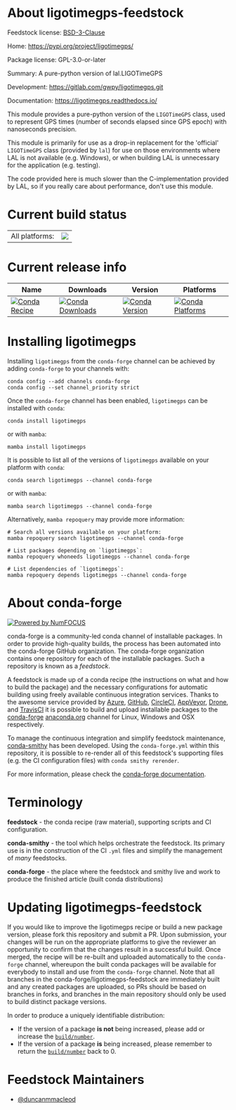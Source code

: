 About ligotimegps-feedstock
===========================

Feedstock license: [BSD-3-Clause](https://github.com/conda-forge/ligotimegps-feedstock/blob/main/LICENSE.txt)

Home: https://pypi.org/project/ligotimegps/

Package license: GPL-3.0-or-later

Summary: A pure-python version of lal.LIGOTimeGPS

Development: https://gitlab.com/gwpy/ligotimegps.git

Documentation: https://ligotimegps.readthedocs.io/

This module provides a pure-python version of the `LIGOTimeGPS` class,
used to represent GPS times (number of seconds elapsed since GPS epoch)
with nanoseconds precision.

This module is primarily for use as a drop-in replacement for the
'official' `LIGOTimeGPS` class (provided by `lal`) for use on those
environments where LAL is not available (e.g. Windows), or when
building LAL is unnecessary for the application (e.g. testing).

The code provided here is much slower than the C-implementation
provided by LAL, so if you really care about performance,
don't use this module.


Current build status
====================


<table><tr><td>All platforms:</td>
    <td>
      <a href="https://dev.azure.com/conda-forge/feedstock-builds/_build/latest?definitionId=5192&branchName=main">
        <img src="https://dev.azure.com/conda-forge/feedstock-builds/_apis/build/status/ligotimegps-feedstock?branchName=main">
      </a>
    </td>
  </tr>
</table>

Current release info
====================

| Name | Downloads | Version | Platforms |
| --- | --- | --- | --- |
| [![Conda Recipe](https://img.shields.io/badge/recipe-ligotimegps-green.svg)](https://anaconda.org/conda-forge/ligotimegps) | [![Conda Downloads](https://img.shields.io/conda/dn/conda-forge/ligotimegps.svg)](https://anaconda.org/conda-forge/ligotimegps) | [![Conda Version](https://img.shields.io/conda/vn/conda-forge/ligotimegps.svg)](https://anaconda.org/conda-forge/ligotimegps) | [![Conda Platforms](https://img.shields.io/conda/pn/conda-forge/ligotimegps.svg)](https://anaconda.org/conda-forge/ligotimegps) |

Installing ligotimegps
======================

Installing `ligotimegps` from the `conda-forge` channel can be achieved by adding `conda-forge` to your channels with:

```
conda config --add channels conda-forge
conda config --set channel_priority strict
```

Once the `conda-forge` channel has been enabled, `ligotimegps` can be installed with `conda`:

```
conda install ligotimegps
```

or with `mamba`:

```
mamba install ligotimegps
```

It is possible to list all of the versions of `ligotimegps` available on your platform with `conda`:

```
conda search ligotimegps --channel conda-forge
```

or with `mamba`:

```
mamba search ligotimegps --channel conda-forge
```

Alternatively, `mamba repoquery` may provide more information:

```
# Search all versions available on your platform:
mamba repoquery search ligotimegps --channel conda-forge

# List packages depending on `ligotimegps`:
mamba repoquery whoneeds ligotimegps --channel conda-forge

# List dependencies of `ligotimegps`:
mamba repoquery depends ligotimegps --channel conda-forge
```


About conda-forge
=================

[![Powered by
NumFOCUS](https://img.shields.io/badge/powered%20by-NumFOCUS-orange.svg?style=flat&colorA=E1523D&colorB=007D8A)](https://numfocus.org)

conda-forge is a community-led conda channel of installable packages.
In order to provide high-quality builds, the process has been automated into the
conda-forge GitHub organization. The conda-forge organization contains one repository
for each of the installable packages. Such a repository is known as a *feedstock*.

A feedstock is made up of a conda recipe (the instructions on what and how to build
the package) and the necessary configurations for automatic building using freely
available continuous integration services. Thanks to the awesome service provided by
[Azure](https://azure.microsoft.com/en-us/services/devops/), [GitHub](https://github.com/),
[CircleCI](https://circleci.com/), [AppVeyor](https://www.appveyor.com/),
[Drone](https://cloud.drone.io/welcome), and [TravisCI](https://travis-ci.com/)
it is possible to build and upload installable packages to the
[conda-forge](https://anaconda.org/conda-forge) [anaconda.org](https://anaconda.org/)
channel for Linux, Windows and OSX respectively.

To manage the continuous integration and simplify feedstock maintenance,
[conda-smithy](https://github.com/conda-forge/conda-smithy) has been developed.
Using the ``conda-forge.yml`` within this repository, it is possible to re-render all of
this feedstock's supporting files (e.g. the CI configuration files) with ``conda smithy rerender``.

For more information, please check the [conda-forge documentation](https://conda-forge.org/docs/).

Terminology
===========

**feedstock** - the conda recipe (raw material), supporting scripts and CI configuration.

**conda-smithy** - the tool which helps orchestrate the feedstock.
                   Its primary use is in the construction of the CI ``.yml`` files
                   and simplify the management of *many* feedstocks.

**conda-forge** - the place where the feedstock and smithy live and work to
                  produce the finished article (built conda distributions)


Updating ligotimegps-feedstock
==============================

If you would like to improve the ligotimegps recipe or build a new
package version, please fork this repository and submit a PR. Upon submission,
your changes will be run on the appropriate platforms to give the reviewer an
opportunity to confirm that the changes result in a successful build. Once
merged, the recipe will be re-built and uploaded automatically to the
`conda-forge` channel, whereupon the built conda packages will be available for
everybody to install and use from the `conda-forge` channel.
Note that all branches in the conda-forge/ligotimegps-feedstock are
immediately built and any created packages are uploaded, so PRs should be based
on branches in forks, and branches in the main repository should only be used to
build distinct package versions.

In order to produce a uniquely identifiable distribution:
 * If the version of a package **is not** being increased, please add or increase
   the [``build/number``](https://docs.conda.io/projects/conda-build/en/latest/resources/define-metadata.html#build-number-and-string).
 * If the version of a package **is** being increased, please remember to return
   the [``build/number``](https://docs.conda.io/projects/conda-build/en/latest/resources/define-metadata.html#build-number-and-string)
   back to 0.

Feedstock Maintainers
=====================

* [@duncanmmacleod](https://github.com/duncanmmacleod/)


